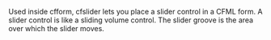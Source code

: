 Used inside cfform, cfslider lets you place a slider control in a CFML form. A slider
  control is like a sliding volume control. The slider groove is the area over which the slider moves.